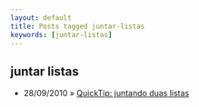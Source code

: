 ```yaml
---
layout: default
title: Posts tagged juntar-listas
keywords: [juntar-listas]
---
```

<h2 class="category">juntar listas</h2>
<ul class="posts">
<li>
<p>
<span class="date">28/09/2010</span> &raquo; 
<a href="/blog/quick-tip-juntando-duas-listas">QuickTip: juntando duas listas</a>
</p>
</li> 
</ul>
